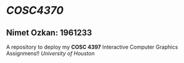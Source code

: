 # _COSC4370_
## Nimet Ozkan: __1961233__
A repository to deploy my __COSC 4397__ Interactive Computer Graphics Assignmens!!
_University of Houston_
